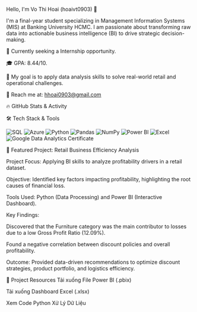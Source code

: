Hello, I'm Vo Thi Hoai (hoaivt0903) 👋
<!-- Bio/Introduction -->

I'm a final-year student specializing in Management Information Systems (MIS) at Banking University HCMC. I am passionate about transforming raw data into actionable business intelligence (BI) to drive strategic decision-making.

🔭 Currently seeking a Internship opportunity.

🎓 GPA: 8.44/10.

💼 My goal is to apply data analysis skills to solve real-world retail and operational challenges.

📧 Reach me at: hhoai0903@gmail.com


🔥 GitHub Stats & Activity

🛠️ Tech Stack & Tools

<p align="left">
<!-- Databases & Querying -->
<img src="https://www.google.com/search?q=https://img.shields.io/badge/SQL-CC2927%3Fstyle%3Dfor-the-badge%26logo%3Dmysql%26logoColor%3Dwhite" alt="SQL" />
<img src="https://www.google.com/search?q=https://img.shields.io/badge/Microsoft_Azure-0078D4%3Fstyle%3Dfor-the-badge%26logo%3Dmicrosoft-azure%26logoColor%3Dwhite" alt="Azure" />

<!-- Programming & Libraries -->

<img src="https://www.google.com/search?q=https://img.shields.io/badge/Python-3776AB%3Fstyle%3Dfor-the-badge%26logo%3Dpython%26logoColor%3Dwhite" alt="Python" />
<img src="https://www.google.com/search?q=https://img.shields.io/badge/Pandas-150458%3Fstyle%3Dfor-the-badge%26logo%3Dpandas%26logoColor%3Dwhite" alt="Pandas" />
<img src="https://www.google.com/search?q=https://img.shields.io/badge/NumPy-013243%3Fstyle%3Dfor-the-badge%26logo%3Dnumpy%26logoColor%3Dwhite" alt="NumPy" />

<!-- Data Visualization & Reporting -->

<img src="https://www.google.com/search?q=https://img.shields.io/badge/Power_BI-F2C811%3Fstyle%3Dfor-the-badge%26logo%3Dpower-bi%26logoColor%3Dblack" alt="Power BI" />
<img src="https://www.google.com/search?q=https://img.shields.io/badge/Microsoft_Excel-217346%3Fstyle%3Dfor-the-badge%26logo%3Dmicrosoft-excel%26logoColor%3Dwhite" alt="Excel" />

<!-- Certifications (Optional: Can display relevant certs) -->

<img src="https://www.google.com/search?q=https://img.shields.io/badge/Google_Data_Analytics-007B8C%3Fstyle%3Dfor-the-badge%26logo%3Dgoogle%26logoColor%3Dwhite" alt="Google Data Analytics Certificate" />
</p>

🚀 Featured Project: Retail Business Efficiency Analysis
<!-- 1. Tải ảnh/GIF demo Dashboard Power BI lên repo.
2. Thay thế link placeholder bên dưới bằng link ảnh thật. -->

Project Focus: Applying BI skills to analyze profitability drivers in a retail dataset.

Objective: Identified key factors impacting profitability, highlighting the root causes of financial loss.

Tools Used: Python (Data Processing) and Power BI (Interactive Dashboard).

Key Findings:

Discovered that the Furniture category was the main contributor to losses due to a low Gross Profit Ratio (12.09%).

Found a negative correlation between discount policies and overall profitability.

Outcome: Provided data-driven recommendations to optimize discount strategies, product portfolio, and logistics efficiency.

🔗 Project Resources
Tải xuống File Power BI (.pbix)

Tải xuống Dashboard Excel (.xlsx)

Xem Code Python Xử Lý Dữ Liệu
